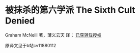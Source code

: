 # 被抹杀的第六学派 The Sixth Cult Denied
Graham McNeill 著，薄义云天 译；
[已获转载授权](/theSixthCultDeniedAuthorization.jpg)

原译文见于b站cv11880112
